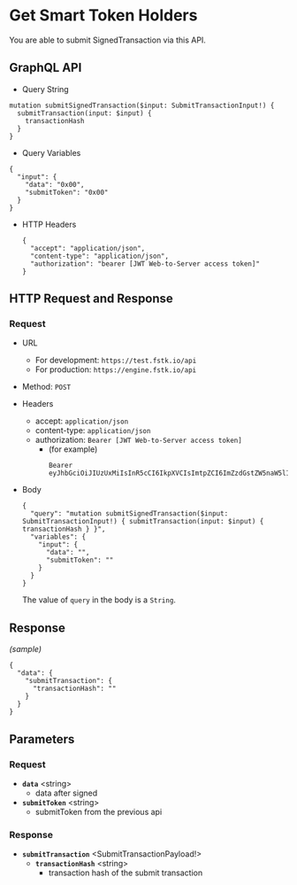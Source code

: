 
# Get Smart Token Holders

You are able to submit SignedTransaction via this API.

## GraphQL API

  - Query String
  ```
  mutation submitSignedTransaction($input: SubmitTransactionInput!) {
    submitTransaction(input: $input) {
      transactionHash
    }
  } 
  ```
  - Query Variables

  ```
  {
    "input": {
      "data": "0x00",
      "submitToken": "0x00"
    }
  }
  ```
- HTTP Headers 
  ```
  {
    "accept": "application/json",
    "content-type": "application/json",
    "authorization": "bearer [JWT Web-to-Server access token]"
  }
  ```
## HTTP Request and Response
### Request

- URL
  - For development: `https://test.fstk.io/api`
  - For production: `https://engine.fstk.io/api`

- Method: `POST`

- Headers
  - accept: `application/json`
  - content-type: `application/json` 
  - authorization: `Bearer [JWT Web-to-Server access token]`
    - (for example)
      ```
      Bearer eyJhbGciOiJIUzUxMiIsInR5cCI6IkpXVCIsImtpZCI6ImZzdGstZW5naW5lIn0.eyJ1aWQiOiLDr1xiw73Ch8KDSFx1MDAxMcOowo5awrvCqsOAXHUwMDAywrwmIiwiaWF0IjoxNTM4NzA5MDM2LCJleHAiOjE1Mzg3OTU0MzYsImF1ZCI6InVybjpmc3RrOmVuZ2luZSIsImlzcyI6InVybjpmc3RrOmVuZ2luZSIsInN1YiI6InVybjpmc3RrOmVuZ2luZTphY2Nlc3NfdG9rZW4ifQ.msJZ61FHIkKtjUpDs4sx1Kk1rb9vdhus3ntUDj6rHNmsygiHTgOEMQFJMtVqtWqkNgrtRgGpngq8Rf47xTT53g
      ```

- Body
  ``` 
  { 
    "query": "mutation submitSignedTransaction($input: SubmitTransactionInput!) { submitTransaction(input: $input) { transactionHash } }",
    "variables": {
      "input": {
        "data": "",
        "submitToken": ""
      }
    }
  }
  ```
  
  The value of `query` in the body is a `String`. 
  

## Response
_(sample)_
```
{
  "data": {
    "submitTransaction": {
      "transactionHash": ""
    }
  }
}
```

## Parameters
### Request 
- **`data`** \<string>
  - data after signed 
- **`submitToken`** \<string>
  - submitToken from the previous api

### Response
- **`submitTransaction`** \<SubmitTransactionPayload!>
  - **`transactionHash`** \<string>
    - transaction hash of the submit transaction
